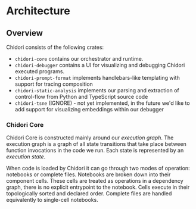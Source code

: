 # Architecture

## Overview

Chidori consists of the following crates:

- `chidori-core` contains our orchestrator and runtime.
- `chidori-debugger` contains a UI for visualizing and debugging Chidori executed programs.
- `chidori-prompt-format` implements handlebars-like templating with support for tracing composition
- `chidori-static-analysis` implements our parsing and extraction of control-flow from Python and TypeScript source code
- `chidori-tsne` (IGNORE) - not yet implemented, in the future we'd like to add support for visualizing embeddings within our debugger


### Chidori Core

Chidori Core is constructed mainly around our *execution graph*. The execution graph is a graph of all
state transitions that take place between function invocations in the code we run. Each state is represented by
an *execution state*.

When code is loaded by Chidori it can go through two modes of operation: notebooks or complete files.
Notebooks are broken down into their component cells. These cells are treated as operations in a dependency graph,
there is no explicit entrypoint to the notebook. Cells execute in their topologically sorted and declared order.
Complete files are handled equivalently to single-cell notebooks.






